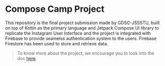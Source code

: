 # Compose Camp Project


This repository is the final project submission made by GDSC-JSSSTU, built on top of Kotlin as the primary language and Jetpack Compose UI library to replicate the Instagram User Interface and the project is integrated with Firebase to provide seamelss authentication system to the users. Firebase Firestore has been used to store and retrieve data.


> To know more about the project, we encourage you to look into the doc [here](https://docs.google.com/document/d/1Qd9pBJtx9LsGceARua8sTbgMEHw3pvZ7EJGLzesa6Hc/edit).
